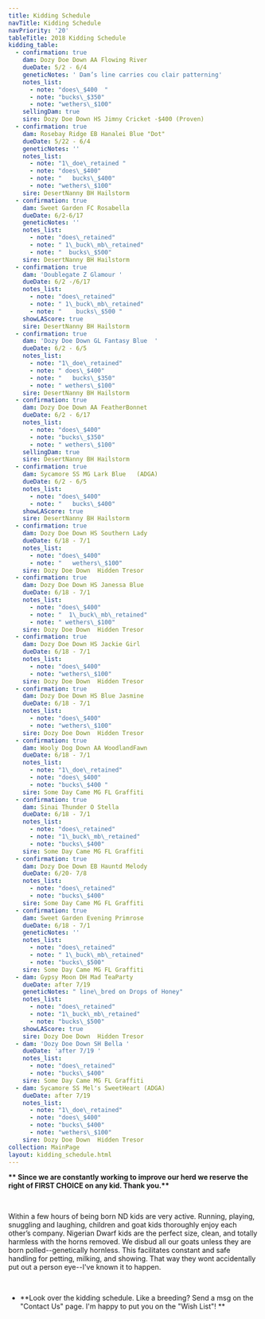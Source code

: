 ```yaml
---
title: Kidding Schedule
navTitle: Kidding Schedule
navPriority: '20'
tableTitle: 2018 Kidding Schedule
kidding_table:
  - confirmation: true
    dam: Dozy Doe Down AA Flowing River
    dueDate: 5/2 - 6/4
    geneticNotes: ' Dam’s line carries cou clair patterning'
    notes_list:
      - note: "does\_$400  "
      - note: "bucks\_$350"
      - note: "wethers\_$100"
    sellingDam: true
    sire: Dozy Doe Down HS Jimny Cricket -$400 (Proven)
  - confirmation: true
    dam: Rosebay Ridge EB Hanalei Blue "Dot"
    dueDate: 5/22 - ­6/4
    geneticNotes: ''
    notes_list:
      - note: "1\_doe\_retained "
      - note: "does\_$400"
      - note: "   bucks\_$400"
      - note: "wethers\_$100"
    sire: DesertNanny BH Hailstorm
  - confirmation: true
    dam: Sweet Garden FC Rosabella
    dueDate: 6/2-­6/17
    geneticNotes: ''
    notes_list:
      - note: "does\_retained"
      - note: " 1\_buck\_mb\_retained"
      - note: "  bucks\_$500"
    sire: DesertNanny BH Hailstorm
  - confirmation: true
    dam: 'Doublegate Z Glamour '
    dueDate: 6/2 -/6/17
    notes_list:
      - note: "does\_retained"
      - note: " 1\_buck\_mb\_retained"
      - note: "    bucks\_$500 "
    showLAScore: true
    sire: DesertNanny BH Hailstorm
  - confirmation: true
    dam: 'Dozy Doe Down GL Fantasy Blue  '
    dueDate: 6/2 - 6/5
    notes_list:
      - note: "1\_doe\_retained"
      - note: " does\_$400"
      - note: "   bucks\_$350"
      - note: " wethers\_$100"
    sire: DesertNanny BH Hailstorm
  - confirmation: true
    dam: Dozy Doe Down AA FeatherBonnet
    dueDate: 6/2 - 6/17
    notes_list:
      - note: "does\_$400"
      - note: "bucks\_$350"
      - note: " wethers\_$100"
    sellingDam: true
    sire: DesertNanny BH Hailstorm
  - confirmation: true
    dam: Sycamore SS MG Lark Blue   (ADGA)
    dueDate: 6/2 - 6/5
    notes_list:
      - note: "does\_$400"
      - note: "   bucks\_$400"
    showLAScore: true
    sire: DesertNanny BH Hailstorm
  - confirmation: true
    dam: Dozy Doe Down HS Southern Lady
    dueDate: 6/18 - 7/1
    notes_list:
      - note: "does\_$400"
      - note: "   wethers\_$100"
    sire: Dozy Doe Down  Hidden Tresor
  - confirmation: true
    dam: Dozy Doe Down HS Janessa Blue
    dueDate: 6/18 - 7/1
    notes_list:
      - note: "does\_$400"
      - note: "  1\_buck\_mb\_retained"
      - note: " wethers\_$100"
    sire: Dozy Doe Down  Hidden Tresor
  - confirmation: true
    dam: Dozy Doe Down HS Jackie Girl
    dueDate: 6/18 - 7/1
    notes_list:
      - note: "does\_$400"
      - note: "wethers\_$100"
    sire: Dozy Doe Down  Hidden Tresor
  - confirmation: true
    dam: Dozy Doe Down HS Blue Jasmine
    dueDate: 6/18 - 7/1
    notes_list:
      - note: "does\_$400"
      - note: "wethers\_$100"
    sire: Dozy Doe Down  Hidden Tresor
  - confirmation: true
    dam: Wooly Dog Down AA WoodlandFawn
    dueDate: 6/18 - 7/1
    notes_list:
      - note: "1\_doe\_retained"
      - note: "does\_$400"
      - note: "bucks\_$400 "
    sire: Some Day Came MG FL Graffiti
  - confirmation: true
    dam: Sinai Thunder O Stella
    dueDate: 6/18 - 7/1
    notes_list:
      - note: "does\_retained"
      - note: "1\_buck\_mb\_retained"
      - note: "bucks\_$400"
    sire: Some Day Came MG FL Graffiti
  - confirmation: true
    dam: Dozy Doe Down EB Hauntd Melody
    dueDate: 6/20- 7/8
    notes_list:
      - note: "does\_retained"
      - note: "bucks\_$400"
    sire: Some Day Came MG FL Graffiti
  - confirmation: true
    dam: Sweet Garden Evening Primrose
    dueDate: 6/18 - 7/1
    geneticNotes: ''
    notes_list:
      - note: "does\_retained"
      - note: " 1\_buck\_mb\_retained"
      - note: "bucks\_$500"
    sire: Some Day Came MG FL Graffiti
  - dam: Gypsy Moon DH Mad TeaParty
    dueDate: after 7/19
    geneticNotes: " line\_bred on Drops of Honey"
    notes_list:
      - note: "does\_retained"
      - note: "1\_buck\_mb\_retained"
      - note: "bucks\_$500"
    showLAScore: true
    sire: Dozy Doe Down  Hidden Tresor
  - dam: 'Dozy Doe Down SH Bella '
    dueDate: 'after 7/19 '
    notes_list:
      - note: "does\_retained"
      - note: "bucks\_$400"
    sire: Some Day Came MG FL Graffiti
  - dam: Sycamore SS Mel's SweetHeart (ADGA)
    dueDate: after 7/19
    notes_list:
      - note: "1\_doe\_retained"
      - note: "does\_$400"
      - note: "bucks\_$400"
      - note: "wethers\_$100"
    sire: Dozy Doe Down  Hidden Tresor
collection: MainPage
layout: kidding_schedule.html
---
```

**\*\* Since we are constantly working to improve our herd we reserve the right of FIRST CHOICE on any kid. Thank you.\*\***

<br />

Within a few hours of being born ND kids are very active. Running, playing, snuggling and laughing, children and goat kids thoroughly enjoy each other’s company. Nigerian Dwarf kids are the perfect size, clean, and totally harmless with the horns removed. We disbud all our goats unless they are born polled--genetically hornless. This facilitates constant and safe handling for petting, milking, and showing. That way they wont accidentally put out a person eye--I've known it to happen.

<br />

* **Look over the kidding schedule. Like a breeding? Send a msg on the "Contact Us" page. I'm happy to put you on the "Wish List"! **

<br />
